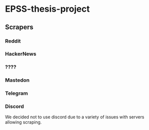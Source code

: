 # EPSS-thesis-project

## Scrapers
### Reddit

### HackerNews

### ????

### Mastedon

### Telegram

### Discord
We decided not to use discord due to a variety of issues with servers allowing scraping.